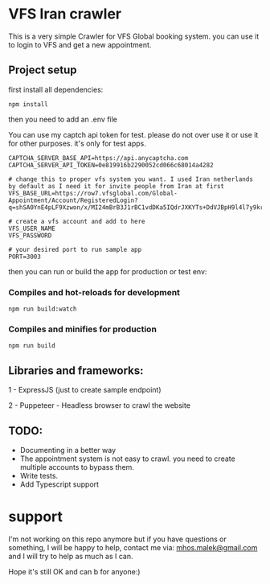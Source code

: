 
# VFS Iran crawler

This is a very simple Crawler for VFS Global booking system. you can use it to login to VFS and get a new appointment.

## Project setup

first install all dependencies:

```
npm install
```

then you need to add an .env file 

You can use my captch api token for test. please do not over use it or use it for other purposes. it's only for test apps.

```
CAPTCHA_SERVER_BASE_API=https://api.anycaptcha.com
CAPTCHA_SERVER_API_TOKEN=0e819916b2290052cd066c68014a4282

# change this to proper vfs system you want. I used Iran netherlands by default as I need it for invite people from Iran at first
VFS_BASE_URL=https://row7.vfsglobal.com/Global-Appointment/Account/RegisteredLogin?q=shSA0YnE4pLF9Xzwon/x/MI24mBrB3J1rBC1vdDKa5IQdrJXKYTs+DdVJBpH9l4l7y9kr9wkS1P1QdJpp0GPog==

# create a vfs account and add to here
VFS_USER_NAME
VFS_PASSWORD

# your desired port to run sample app
PORT=3003

```


then you can run or build the app for production or test env:


### Compiles and hot-reloads for development
```
npm run build:watch
```

### Compiles and minifies for production
```
npm run build
```


## Libraries and frameworks:

 
1 - ExpressJS (just to create sample endpoint)

2 - Puppeteer - Headless browser to crawl the website



  

## TODO:

- Documenting in a better way
- The appointment system is not easy to crawl. you need to create multiple accounts to bypass them.
- Write tests. 
- Add Typescript support


# support
I'm not working on this repo anymore but if you have questions or something, I will be happy to help, contact me via: mhos.malek@gmail.com and I will try to help as much as I can.

Hope it's still OK and can b for anyone:)
  
